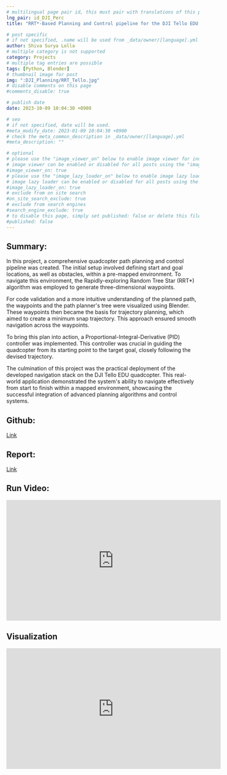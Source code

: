 ```yaml
---
# multilingual page pair id, this must pair with translations of this page. (This name must be unique)
lng_pair: id_DJI_Perc
title: "RRT*-Based Planning and Control pipeline for the DJI Tello EDU Quadcopter"

# post specific
# if not specified, .name will be used from _data/owner/[language].yml
author: Shiva Surya Lolla
# multiple category is not supported
category: Projects
# multiple tag entries are possible
tags: [Python, Blender]
# thumbnail image for post
img: ":DJI_Planning/RRT_Tello.jpg"
# disable comments on this page
#comments_disable: true

# publish date
date: 2023-10-09 10:04:30 +0900

# seo
# if not specified, date will be used.
#meta_modify_date: 2023-01-09 10:04:30 +0900
# check the meta_common_description in _data/owner/[language].yml
#meta_description: ""

# optional
# please use the "image_viewer_on" below to enable image viewer for individual pages or posts (_posts/ or [language]/_posts folders).
# image viewer can be enabled or disabled for all posts using the "image_viewer_posts: true" setting in _data/conf/main.yml.
#image_viewer_on: true
# please use the "image_lazy_loader_on" below to enable image lazy loader for individual pages or posts (_posts/ or [language]/_posts folders).
# image lazy loader can be enabled or disabled for all posts using the "image_lazy_loader_posts: true" setting in _data/conf/main.yml.
#image_lazy_loader_on: true
# exclude from on site search
#on_site_search_exclude: true
# exclude from search engines
#search_engine_exclude: true
# to disable this page, simply set published: false or delete this file
#published: false
---
```

## **Summary:**
In this project, a comprehensive quadcopter path planning and control pipeline was created. The initial setup involved defining start and goal locations, as well as obstacles, within a pre-mapped environment. To navigate this environment, the Rapidly-exploring Random Tree Star (RRT*) algorithm was employed to generate three-dimensional waypoints.

For code validation and a more intuitive understanding of the planned path, the waypoints and the path planner's tree were visualized using Blender. These waypoints then became the basis for trajectory planning, which aimed to create a minimum snap trajectory. This approach ensured smooth navigation across the waypoints.

To bring this plan into action, a Proportional-Integral-Derivative (PID) controller was implemented. This controller was crucial in guiding the quadcopter from its starting point to the target goal, closely following the devised trajectory.

The culmination of this project was the practical deployment of the developed navigation stack on the DJI Tello EDU quadcopter. This real-world application demonstrated the system's ability to navigate effectively from start to finish within a mapped environment, showcasing the successful integration of advanced planning algorithms and control systems.

## **Github:**
[Link](https://github.com/Chaitanya-01/P2-Path-Following-RBE595)

## **Report:**
[Link](https://drive.google.com/file/d/1x2u4JSi61k8i5ROOObEdO_TMS6pKRYl0/view?usp=sharing)

## **Run Video:**
<iframe width="560" height="315" src="https://www.youtube.com/embed/1HOdJ2UzKZM?si=RiU3Ia0_W6W-UwSz" title="YouTube video player" frameborder="0" allow="accelerometer; autoplay; clipboard-write; encrypted-media; gyroscope; picture-in-picture; web-share" allowfullscreen></iframe>

## **Visualization**
<iframe width="560" height="315" src="https://www.youtube.com/embed/L_uQLSAiuyI?si=F9LJtNqrPpRnvX1r" title="YouTube video player" frameborder="0" allow="accelerometer; autoplay; clipboard-write; encrypted-media; gyroscope; picture-in-picture; web-share" allowfullscreen></iframe>





